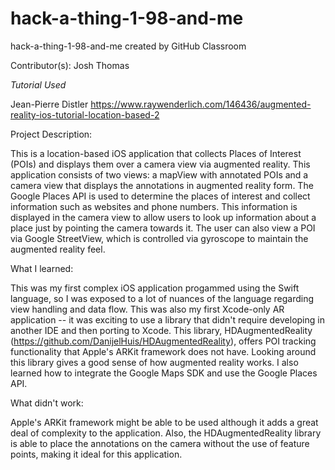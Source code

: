 # hack-a-thing-1-98-and-me
hack-a-thing-1-98-and-me created by GitHub Classroom

Contributor(s): Josh Thomas

*Tutorial Used* 

Jean-Pierre Distler
https://www.raywenderlich.com/146436/augmented-reality-ios-tutorial-location-based-2


Project Description:

This is a location-based iOS application that collects Places of Interest (POIs) and displays them over a camera view via augmented reality. This application consists of two views: a mapView with annotated POIs and a camera view that displays the annotations in augmented reality form. The Google Places API is used to determine the places of interest and collect information such as websites and phone numbers. This information is displayed in the camera view to allow users to look up information about a place just by pointing the camera towards it. The user can also view a POI via Google StreetView, which is controlled via gyroscope to maintain the augmented reality feel.


What I learned:

This was my first complex iOS application progammed using the Swift language, so I was exposed to a lot of nuances of the language regarding view handling and data flow. 
This was also my first Xcode-only AR application -- it was exciting to use a library that didn't require developing in another IDE and then porting to Xcode. This library, HDAugmentedReality (https://github.com/DanijelHuis/HDAugmentedReality), offers POI tracking functionality that Apple's ARKit framework does not have. Looking around this library gives a good sense of how augmented reality works.
I also learned how to integrate the Google Maps SDK and use the Google Places API.

What didn't work:

Apple's ARKit framework might be able to be used although it adds a great deal of complexity to the application. Also, the HDAugmentedReality library is able to place the annotations on the camera without the use of feature points, making it ideal for this application.  
